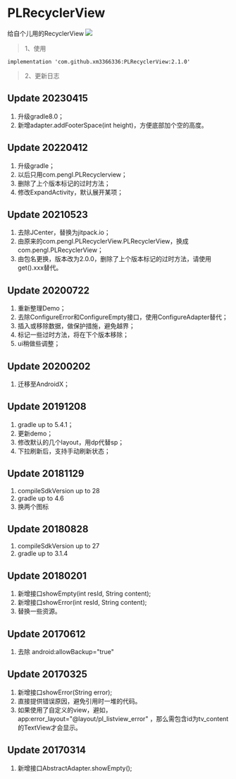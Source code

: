 # PLRecyclerView

给自个儿用的RecyclerView
[![](https://jitpack.io/v/xm3366336/PLRecyclerView.svg)](https://jitpack.io/#xm3366336/PLRecyclerView)

> 1、使用

```
implementation 'com.github.xm3366336:PLRecyclerView:2.1.0'
```

> 2、更新日志

## Update 20230415

1. 升级gradle8.0；
2. 新增adapter.addFooterSpace(int height)，方便底部加个空的高度。

## Update 20220412

1. 升级gradle；
2. 以后只用com.pengl.PLRecyclerview；
3. 删除了上个版本标记的过时方法；
4. 修改ExpandActivity，默认展开某项；

## Update 20210523

1. 去除JCenter，替换为jitpack.io；
2. 由原来的com.pengl.PLRecyclerView.PLRecyclerView，换成com.pengl.PLRecyclerView；
3. 由包名更换，版本改为2.0.0，删除了上个版本标记的过时方法，请使用get().xxx替代。

## Update 20200722

1. 重新整理Demo；
2. 去除ConfigureError和ConfigureEmpty接口，使用ConfigureAdapter替代；
3. 插入或移除数据，做保护措施，避免越界；
4. 标记一些过时方法，将在下个版本移除；
5. ui稍做些调整；

## Update 20200202

1. 迁移至AndroidX；

## Update 20191208

1. gradle up to 5.4.1；
2. 更新demo；
3. 修改默认的几个layout，用dp代替sp；
4. 下拉刷新后，支持手动刷新状态；

## Update 20181129

1. compileSdkVersion up to 28
2. gradle up to 4.6
3. 换两个图标

## Update 20180828

1. compileSdkVersion up to 27
2. gradle up to 3.1.4

## Update 20180201

1. 新增接口showEmpty(int resId, String content);
2. 新增接口showError(int resId, String content);
3. 替换一些资源。

## Update 20170612

1. 去除 android:allowBackup="true"

## Update 20170325

1. 新增接口showError(String error);
2. 直接提供错误原因，避免引用时一堆的代码。
3. 如果使用了自定义的view，避如，app:error_layout="@layout/pl_listview_error"
   ，那么需包含id为tv_content的TextView才会显示。

## Update 20170314

1. 新增接口AbstractAdapter.showEmpty();